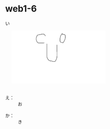 # web1-6


<!DOCTYPE html>
<html lang="ja">
  <head>
    <meta charset="UTF-8">
    <link rel="stylesheet" type="text/css" href="css/default.css">
    <title>あ</title>
  </head>
  <body>
    <article id="main">
      <p>い</p>
      <img src="CU0.bmp" alt="う" width=300>
      <dl>
        <dt>え：</dt><dd>お</dd>
        <dt>か：</dt><dd>き</dd>
      </dl>
    </article>
  </body>
</html>
